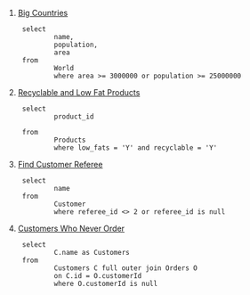1) <a href='https://leetcode.com/problems/big-countries'> Big Countries </a>
        
        select
                name,
                population,
                area
        from 
                World
                where area >= 3000000 or population >= 25000000 
                
 
2) <a href='https://leetcode.com/problems/recyclable-and-low-fat-products'> Recyclable and Low Fat Products </a>     
        
        select 
                product_id
    
        from
                Products
                where low_fats = 'Y' and recyclable = 'Y'
      
      
3) <a href='https://leetcode.com/problems/find-customer-referee'> Find Customer Referee </a>
        
        select 
                name
        from
                Customer
                where referee_id <> 2 or referee_id is null
                
                
4) <a href='https://leetcode.com/problems/customers-who-never-order'> Customers Who Never Order </a>                
        
        select
                C.name as Customers
        from
                Customers C full outer join Orders O
                on C.id = O.customerId  
                where O.customerId is null
